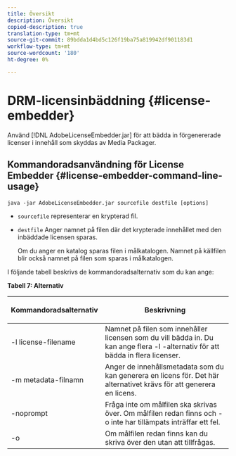 ```yaml
---
title: Översikt
description: Översikt
copied-description: true
translation-type: tm+mt
source-git-commit: 89bdda1d4bd5c126f19ba75a819942df901183d1
workflow-type: tm+mt
source-wordcount: '180'
ht-degree: 0%

---
```



# DRM-licensinbäddning {#license-embedder}

Använd [!DNL AdobeLicenseEmbedder.jar] för att bädda in förgenererade licenser i innehåll som skyddas av Media Packager.

## Kommandoradsanvändning för License Embedder {#license-embedder-command-line-usage}

```
java -jar AdobeLicenseEmbedder.jar sourcefile destfile [options]
```

* `sourcefile` representerar en krypterad fil.
* `destfile` Anger namnet på filen där det krypterade innehållet med den inbäddade licensen sparas.

   Om du anger en katalog sparas filen i målkatalogen. Namnet på källfilen blir också namnet på filen som sparas i målkatalogen.

I följande tabell beskrivs de kommandoradsalternativ som du kan ange:

**Tabell 7: Alternativ**

<table frame="all" colsep="1" rowsep="1" class="+ topic/table adobe-d/table " id="table_hnl_2sy_n4">  
 <thead class="- topic/thead "> 
  <tr rowsep="1" class="- topic/row "> 
   <th colname="1" class="- topic/entry entry"> <p class="- topic/p ">Kommandoradsalternativ </p> </th> 
   <th colname="2" class="- topic/entry entry"> <p class="- topic/p ">Beskrivning </p> </th> 
  </tr> 
 </thead>
 <tbody class="- topic/tbody "> 
  <tr rowsep="1" class="- topic/row "> 
   <td colname="1" class="- topic/entry "> <span class="+ topic/ph pr-d/codeph codeph"> -l license-filename  </span> </td> 
   <td colname="2" class="- topic/entry "> Namnet på filen som innehåller licensen som du vill bädda in. Du kan ange flera <span class="codeph"> -l </span>-alternativ för att bädda in flera licenser. </td> 
  </tr> 
  <tr rowsep="1" class="- topic/row "> 
   <td colname="1" class="- topic/entry "> <span class="+ topic/ph pr-d/codeph codeph"> -m metadata-filnamn  </span> </td> 
   <td colname="2" class="- topic/entry "> Anger de innehållsmetadata som du kan generera en licens för. Det här alternativet krävs för att generera en licens. </td> 
  </tr> 
  <tr rowsep="1" class="- topic/row "> 
   <td colname="1" class="- topic/entry "> <span class="codeph"> -noprompt  </span> </td> 
   <td colname="2" class="- topic/entry "> Fråga inte om målfilen ska skrivas över. Om målfilen redan finns och <span class="codeph"> -o </span> inte har tillämpats inträffar ett fel. </td> 
  </tr> 
  <tr rowsep="0" class="- topic/row "> 
   <td colname="1" class="- topic/entry "> <span class="codeph"> -o  </span> </td> 
   <td colname="2" class="- topic/entry "> Om målfilen redan finns kan du skriva över den utan att tillfrågas. </td> 
  </tr> 
 </tbody> 
</table>
